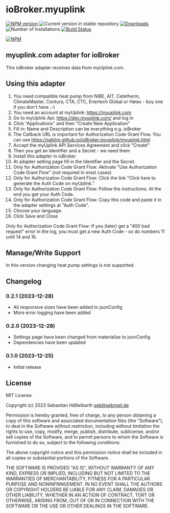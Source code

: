 # ioBroker.myuplink

[![NPM version](https://img.shields.io/npm/v/iobroker.myuplink.svg)](https://www.npmjs.com/package/iobroker.myuplink)
![Current version in stable repository](https://iobroker.live/badges/myuplink-stable.svg)
[![Downloads](https://img.shields.io/npm/dm/iobroker.myuplink.svg)](https://www.npmjs.com/package/iobroker.myuplink)
![Number of Installations](https://iobroker.live/badges/myuplink-installed.svg)
[![Build Status](https://github.com/sebilm/ioBroker.myuplink/workflows/Test%20and%20Release/badge.svg)](https://github.com/sebilm/ioBroker.myuplink/actions/workflows/test-and-release.yml)

[![NPM](https://nodei.co/npm/iobroker.myuplink.png?downloads=true)](https://nodei.co/npm/iobroker.myuplink/)

## myuplink.com adapter for ioBroker

This ioBroker adapter receives data from myUplink.com.

## Using this adapter

1. You need compatible heat pump from NIBE, AIT, Cetetherm, ClimateMaster, Contura, CTA, CTC, Enertech Global or Høiax - buy one if you don't have ;-)
2. You need an account at myUplink: https://myuplink.com
3. Go to myUplink Api: https://dev.myuplink.com/ and log in
4. Click "Applications" and then "Create New Application"
5. Fill in: Name and Description can be everything e.g. ioBroker
6. The Callback URL is important for Authorization Code Grant Flow. You can use https://sebilm.github.io/ioBroker.myuplink/myuplink.html
7. Accept the myUplink API Services Agreement and click "Create"
8. Then you get an Identifier and a Secret - we need them
9. Install this adapter in ioBroker
10. At adapter setting page fill in the Identifier and the Secret.
11. Only for Authorization Code Grant Flow: Aktivate "Use Authorization Code Grant Flow" (not required in most cases)
12. Only for Authorization Code Grant Flow: Click the link "Click here to generate the Auth Code on myUplink."
13. Only for Authorization Code Grant Flow: Follow the instructions. At the end you get your Auth Code.
14. Only for Authorization Code Grant Flow: Copy this code and paste it in the adapter settings at "Auth Code".
15. Choose your language.
16. Click Save and Close

Only for Authorization Code Grant Flow: If you (later) get a "400 bad request" error in the log, you must get a new Auth Code - so do numbers 11 until 14 and 16.

## Manage/Write Support

In this version changing heat pump settings is not supported.

## Changelog
### 0.2.1 (2023-12-28)

-   All responsive sizes have been added to jsonConfig
-   More error logging have been added

### 0.2.0 (2023-12-28)

-   Settings page have been changed from materialize to jsonConfig
-   Dependencies have been updated

### 0.1.0 (2023-12-25)

-   Initial release

## License

MIT License

Copyright (c) 2023 Sebastian Häßelbarth <seb@sebmail.de>

Permission is hereby granted, free of charge, to any person obtaining a copy
of this software and associated documentation files (the "Software"), to deal
in the Software without restriction, including without limitation the rights
to use, copy, modify, merge, publish, distribute, sublicense, and/or sell
copies of the Software, and to permit persons to whom the Software is
furnished to do so, subject to the following conditions:

The above copyright notice and this permission notice shall be included in all
copies or substantial portions of the Software.

THE SOFTWARE IS PROVIDED "AS IS", WITHOUT WARRANTY OF ANY KIND, EXPRESS OR
IMPLIED, INCLUDING BUT NOT LIMITED TO THE WARRANTIES OF MERCHANTABILITY,
FITNESS FOR A PARTICULAR PURPOSE AND NONINFRINGEMENT. IN NO EVENT SHALL THE
AUTHORS OR COPYRIGHT HOLDERS BE LIABLE FOR ANY CLAIM, DAMAGES OR OTHER
LIABILITY, WHETHER IN AN ACTION OF CONTRACT, TORT OR OTHERWISE, ARISING FROM,
OUT OF OR IN CONNECTION WITH THE SOFTWARE OR THE USE OR OTHER DEALINGS IN THE
SOFTWARE.
